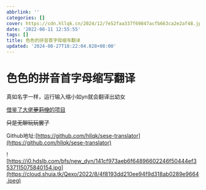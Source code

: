 ```yaml
---
abbrlink: ''
categories: []
cover: https://cdn.hllqk.cn/2024/12/7e52faa337f69847acfb663ca2e2af48.jpeg
date: '2022-08-11 12:55:55'
tags: []
title: 色色的拼音首字母缩写翻译
updated: '2024-08-27T18:22:04.828+08:00'
---
```

# 色色的拼音首字母缩写翻译

真如名字一样，运行输入缩小如yn就会翻译出幼女

[借鉴了大佬~~萝莉控~~的项目](https://github.com/RimoChan/bnhhsh)

~~只是无聊玩玩罢了~~

Github地址:[https://github.com/hllqk/sese-translator](https://github.com/hllqk/sese-translator)

![https://i0.hdslb.com/bfs/new_dyn/141cf973aeb6f64896602246f50444ef3537115075840154.jpg](https://cloud.shuia.tk/Qexo/2022/8/4f8193dd210ee94f9d318ab0289e9664.jpeg)
